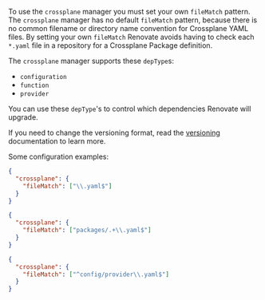 To use the `crossplane` manager you must set your own `fileMatch` pattern.
The `crossplane` manager has no default `fileMatch` pattern, because there is no common filename or directory name convention for Crossplane YAML files.
By setting your own `fileMatch` Renovate avoids having to check each `*.yaml` file in a repository for a Crossplane Package definition.

The `crossplane` manager supports these `depType`s:

- `configuration`
- `function`
- `provider`

You can use these `depType`'s to control which dependencies Renovate will upgrade.

If you need to change the versioning format, read the [versioning](../../../modules/versioning.md) documentation to learn more.

Some configuration examples:

```json title="fileMatch if most .yaml files are for Crossplane"
{
  "crossplane": {
    "fileMatch": ["\\.yaml$"]
  }
}
```

```json title="fileMatch for Crossplane files in a packages/ directory"
{
  "crossplane": {
    "fileMatch": ["packages/.+\\.yaml$"]
  }
}
```

```json title="fileMatch for a single Crossplane file"
{
  "crossplane": {
    "fileMatch": ["^config/provider\\.yaml$"]
  }
}
```

